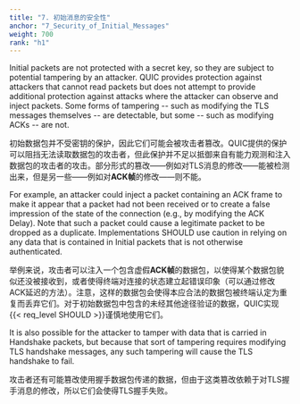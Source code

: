 ```yaml
---
title: "7. 初始消息的安全性"
anchor: "7_Security_of_Initial_Messages"
weight: 700
rank: "h1"
---
```


Initial packets are not protected with a secret key, so they are subject to potential tampering by an attacker. QUIC provides protection against attackers that cannot read packets but does not attempt to provide additional protection against attacks where the attacker can observe and inject packets. Some forms of tampering -- such as modifying the TLS messages themselves -- are detectable, but some -- such as modifying ACKs -- are not.

初始数据包并不受密钥的保护，因此它们可能会被攻击者篡改。QUIC提供的保护可以阻挡无法读取数据包的攻击者，但此保护并不足以抵御来自有能力观测和注入数据包的攻击者的攻击。部分形式的篡改——例如对TLS消息的修改——能被检测出来，但是另一些——例如对**ACK帧**的修改——则不能。

For example, an attacker could inject a packet containing an ACK frame to make it appear that a packet had not been received or to create a false impression of the state of the connection (e.g., by modifying the ACK Delay). Note that such a packet could cause a legitimate packet to be dropped as a duplicate. Implementations SHOULD use caution in relying on any data that is contained in Initial packets that is not otherwise authenticated.

举例来说，攻击者可以注入一个包含虚假**ACK帧**的数据包，以使得某个数据包貌似还没被接收到，或者使得终端对连接的状态建立起错误印象（可以通过修改ACK延迟的方法）。注意，这样的数据包会使得本应合法的数据包被终端认定为重复而丢弃它们。对于初始数据包中包含的未经其他途径验证的数据，QUIC实现{{< req_level SHOULD >}}谨慎地使用它们。

It is also possible for the attacker to tamper with data that is carried in Handshake packets, but because that sort of tampering requires modifying TLS handshake messages, any such tampering will cause the TLS handshake to fail.

攻击者还有可能篡改使用握手数据包传递的数据，但由于这类篡改依赖于对TLS握手消息的修改，所以它们会使得TLS握手失败。

